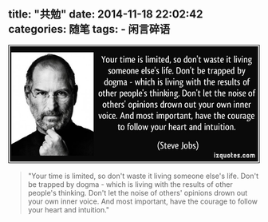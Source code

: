 title: "共勉"
date: 2014-11-18 22:02:42
categories: 随笔
tags:
	- 闲言碎语
---

![Encouragement](/images/blog/encouragement.jpg)
<!-- more -->
>"Your time is limited, so don't waste it living someone else's life. Don't be trapped by dogma - which is living with the results of other people's thinking. Don't let the noise of others' opinions drown out your own inner voice. And most important, have the courage to follow your heart and intuition."


